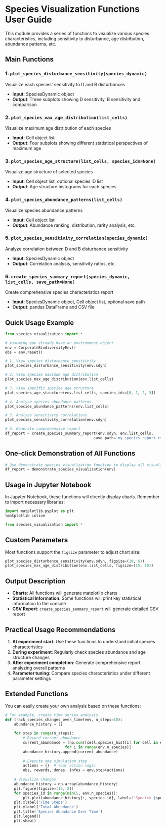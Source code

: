 # Species Visualization Functions User Guide

This module provides a series of functions to visualize various species characteristics, including sensitivity to disturbance, age distribution, abundance patterns, etc.

## Main Functions

### 1. `plot_species_disturbance_sensitivity(species_dynamic)`
Visualize each species' sensitivity to D and B disturbances
- **Input**: SpeciesDynamic object
- **Output**: Three subplots showing D sensitivity, B sensitivity and comparison

### 2. `plot_species_max_age_distribution(list_cells)`
Visualize maximum age distribution of each species
- **Input**: Cell object list
- **Output**: Four subplots showing different statistical perspectives of maximum age

### 3. `plot_species_age_structure(list_cells, species_ids=None)`
Visualize age structure of selected species
- **Input**: Cell object list, optional species ID list
- **Output**: Age structure histograms for each species

### 4. `plot_species_abundance_patterns(list_cells)`
Visualize species abundance patterns
- **Input**: Cell object list
- **Output**: Abundance ranking, distribution, rarity analysis, etc.

### 5. `plot_species_sensitivity_correlation(species_dynamic)`
Analyze correlation between D and B disturbance sensitivity
- **Input**: SpeciesDynamic object
- **Output**: Correlation analysis, sensitivity ratios, etc.

### 6. `create_species_summary_report(species_dynamic, list_cells, save_path=None)`
Create comprehensive species characteristics report
- **Input**: SpeciesDynamic object, Cell object list, optional save path
- **Output**: pandas DataFrame and CSV file

## Quick Usage Example

```python
from species_visualization import *

# Assuming you already have an environment object
env = CorporateBiodiversityEnv()
obs = env.reset()

# 1. View species disturbance sensitivity
plot_species_disturbance_sensitivity(env.sdyn)

# 2. View species maximum age distribution
plot_species_max_age_distribution(env.list_cells)

# 3. View specific species age structure
plot_species_age_structure(env.list_cells, species_ids=[0, 1, 2, 3])

# 4. Analyze species abundance patterns
plot_species_abundance_patterns(env.list_cells)

# 5. Analyze sensitivity correlations
plot_species_sensitivity_correlation(env.sdyn)

# 6. Generate comprehensive report
df_report = create_species_summary_report(env.sdyn, env.list_cells, 
                                        save_path='my_species_report.csv')
```

## One-click Demonstration of All Functions

```python
# Use demonstrate_species_visualization function to display all visualizations at once
df_report = demonstrate_species_visualization(env)
```

## Usage in Jupyter Notebook

In Jupyter Notebook, these functions will directly display charts. Remember to import necessary libraries:

```python
import matplotlib.pyplot as plt
%matplotlib inline

from species_visualization import *
```

## Custom Parameters

Most functions support the `figsize` parameter to adjust chart size:

```python
plot_species_disturbance_sensitivity(env.sdyn, figsize=(18, 6))
plot_species_max_age_distribution(env.list_cells, figsize=(15, 10))
```

## Output Description

- **Charts**: All functions will generate matplotlib charts
- **Statistical Information**: Some functions will print key statistical information to the console
- **CSV Report**: `create_species_summary_report` will generate detailed CSV report

## Practical Usage Recommendations

1. **At experiment start**: Use these functions to understand initial species characteristics
2. **During experiment**: Regularly check species abundance and age structure changes
3. **After experiment completion**: Generate comprehensive report analyzing overall patterns
4. **Parameter tuning**: Compare species characteristics under different parameter settings

## Extended Functions

You can easily create your own analysis based on these functions:

```python
# For example, create time series analysis
def track_species_changes_over_time(env, n_steps=10):
    abundance_history = []
    
    for step in range(n_steps):
        # Record current abundance
        current_abundance = [np.sum([cell.species_hist[i] for cell in env.list_cells]) 
                           for i in range(env.n_species)]
        abundance_history.append(current_abundance)
        
        # Execute one simulation step
        actions = {}  # Your action logic
        obs, rewards, dones, infos = env.step(actions)
    
    # Visualize changes
    abundance_history = np.array(abundance_history)
    plt.figure(figsize=(12, 8))
    for species_id in range(min(5, env.n_species)):
        plt.plot(abundance_history[:, species_id], label=f'Species {species_id}')
    plt.xlabel('Time Steps')
    plt.ylabel('Total Abundance')
    plt.title('Species Abundance Over Time')
    plt.legend()
    plt.show()
```